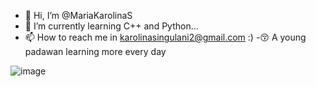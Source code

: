 - 👋 Hi, I’m @MariaKarolinaS
- 🌱 I’m currently learning C++ and Python...
- 📫 How to reach me in karolinasingulani2@gmail.com :)
-:kissing_closed_eyes: A young padawan learning more every day

<!---
MariaKarolinaS/MariaKarolinaS is a ✨ special ✨ repository because its `README.md` (this file) appears on your GitHub profile.
You can click the Preview link to take a look at your changes.
--->
![image](https://user-images.githubusercontent.com/90234914/163277359-ebbaf814-4d80-40b1-8c2b-698b0be62d79.png)
